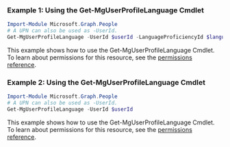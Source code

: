 ### Example 1: Using the Get-MgUserProfileLanguage Cmdlet
```powershell
Import-Module Microsoft.Graph.People
# A UPN can also be used as -UserId.
Get-MgUserProfileLanguage -UserId $userId -LanguageProficiencyId $languageProficiencyId
```
This example shows how to use the Get-MgUserProfileLanguage Cmdlet.
To learn about permissions for this resource, see the [permissions reference](/graph/permissions-reference).
### Example 2: Using the Get-MgUserProfileLanguage Cmdlet
```powershell
Import-Module Microsoft.Graph.People
# A UPN can also be used as -UserId.
Get-MgUserProfileLanguage -UserId $userId
```
This example shows how to use the Get-MgUserProfileLanguage Cmdlet.
To learn about permissions for this resource, see the [permissions reference](/graph/permissions-reference).
